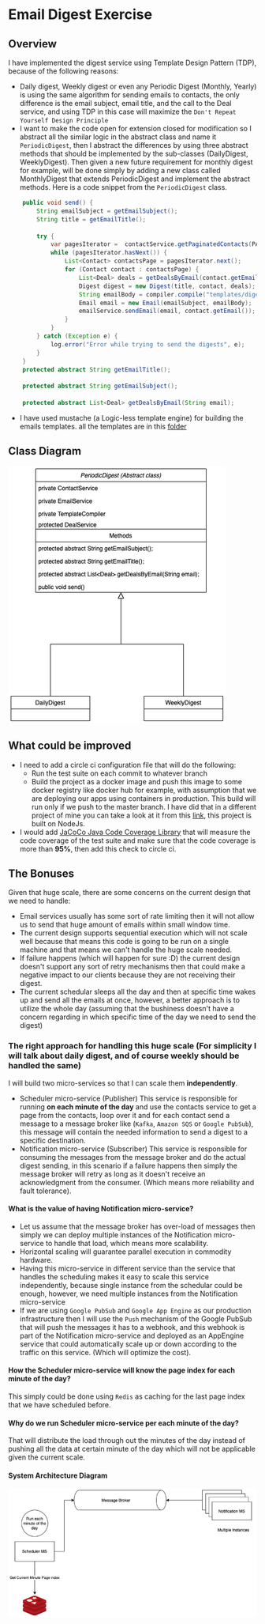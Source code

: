 # Email Digest Exercise
## Overview
I have implemented the digest service using Template Design Pattern (TDP), because of the following reasons:
- Daily digest, Weekly digest or even any Periodic Digest (Monthly, Yearly) is using the same algorithm for sending emails to contacts, the only difference is the email subject, email title, and the call to the Deal service, and using TDP in this case will maximize the `Don't Repeat Yourself Design Principle`
- I want to make the code open for extension closed for modification so I abstract all the similar logic in the abstract class and name it `PeriodicDigest`, then I abstract the differences by using three abstract methods that should be implemented by the sub-classes (DailyDigest, WeeklyDigest).
Then given a new future requirement for monthly digest for example, will be done simply by adding a new class called MonthlyDigest that extends PeriodicDigest and implement the abstract methods.
Here is a code snippet from the `PeriodicDigest` class.
```Java
    public void send() {
        String emailSubject = getEmailSubject();
        String title = getEmailTitle();

        try {
            var pagesIterator =  contactService.getPaginatedContacts(PAGE_SIZE);
            while (pagesIterator.hasNext()) {
                List<Contact> contactsPage = pagesIterator.next();
                for (Contact contact : contactsPage) {
                    List<Deal> deals = getDealsByEmail(contact.getEmail());
                    Digest digest = new Digest(title, contact, deals);
                    String emailBody = compiler.compile("templates/digest.mustache", digest);
                    Email email = new Email(emailSubject, emailBody);
                    emailService.sendEmail(email, contact.getEmail());
                }
            }
        } catch (Exception e) {
            log.error("Error while trying to send the digests", e);
        }
    }
    protected abstract String getEmailTitle();

    protected abstract String getEmailSubject();

    protected abstract List<Deal> getDealsByEmail(String email);
```
- I have used mustache (a Logic-less template engine) for building the emails templates. all the templates are in this [folder](./src/main/resources/templates)
## Class Diagram
![](./attachments/ClassDigram.png)


## What could be improved
- I need to add a circle ci configuration file that will do the following:
  - Run the test suite on each commit to whatever branch
  - Build the project as a docker image and push this image to some docker registry like docker hub for example, with assumption that we are deploying our apps using containers in production. This build will run only if we push to the master branch. I have did that in a different project of mine you can take a look at it from this [link](https://github.com/Motaz-Al-Zoubi/auth-microservice), this project is built on NodeJs.
- I would add [JaCoCo Java Code Coverage Library](https://www.eclemma.org/jacoco/) that will measure the code coverage of the test suite and make sure that the code coverage is more than **95%**, then add this check to circle ci.

## The Bonuses

Given that huge scale, there are some concerns on the current design that we need to handle:
- Email services usually has some sort of rate limiting then it will not allow us to send that huge amount of emails within small window time.
- The current design supports sequential execution which will not scale well because that means this code is going to be run on a single machine and that means we can't handle the huge scale needed.
- If failure happens (which will happen for sure :D) the current design doesn't support any sort of retry mechanisms then that could make a negative impact to our clients because they are not receiving their digest.
- The current schedular sleeps all the day and then at specific time wakes up and send all the emails at once, however, a better approach is to utilize the whole day (assuming that the bushiness doesn't have a concern regarding in which specific time of the day we need to send the digest)

### The right approach for handling this huge scale (For simplicity I will talk about daily digest, and of course weekly should be handled the same)
I will build two micro-services so that I can scale them **independently**.
- Scheduler micro-service (Publisher)
  This service is responsible for running **on each minute of the day** and use the contacts service to get a page from the contacts, loop over it and for each contact send a message to a message broker like (`Kafka`, `Amazon SQS` or `Google PubSub`), this message will contain the needed information to send a digest to a specific destination.
- Notification micro-service (Subscriber)
  This service is responsible for consuming the messages from the message broker and do the actual digest sending, in this scenario if a failure happens then simply the message broker will retry as long as it doesn't receive an acknowledgment from the consumer. (Which means more reliability and fault tolerance).

#### What is the value of having Notification micro-service?
- Let us assume that the message broker has over-load of messages then simply we can deploy multiple instances of the Notification micro-service to handle that load, which means more scalability.
- Horizontal scaling will guarantee parallel execution in commodity hardware.
- Having this micro-service in different service than the service that handles the scheduling makes it easy to scale this service independently, because single instance from the schedular could be enough, however, we need multiple instances from the Notification micro-service
- If we are using `Google PubSub` and `Google App Engine` as our production infrastructure then I will use the `Push` mechanism of the Google PubSub that will push the messages it has to a webhook, and this webhook is part of the Notification micro-service and deployed as an AppEngine service that could automatically scale up or down according to the traffic on this service. (Which will optimize the cost).

#### How the Scheduler micro-service will know the page index for each minute of the day?
This simply could be done using `Redis` as caching for the last page index that we have scheduled before.

#### Why do we run Scheduler micro-service per each minute of the day?
That will distribute the load through out the minutes of the day instead of pushing all the data at certain minute of the day which will not be applicable given the current scale.

#### System Architecture Diagram
![](./attachments/Scalable%20System%20Design.png)
